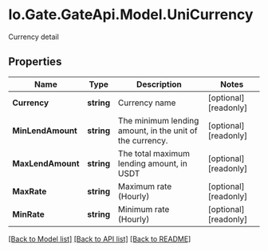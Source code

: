 
# Io.Gate.GateApi.Model.UniCurrency

Currency detail

## Properties

Name | Type | Description | Notes
------------ | ------------- | ------------- | -------------
**Currency** | **string** | Currency name | [optional] [readonly] 
**MinLendAmount** | **string** | The minimum lending amount, in the unit of the currency. | [optional] [readonly] 
**MaxLendAmount** | **string** | The total maximum lending amount, in USDT | [optional] [readonly] 
**MaxRate** | **string** | Maximum rate (Hourly) | [optional] [readonly] 
**MinRate** | **string** | Minimum rate (Hourly) | [optional] [readonly] 

[[Back to Model list]](../README.md#documentation-for-models)
[[Back to API list]](../README.md#documentation-for-api-endpoints)
[[Back to README]](../README.md)
